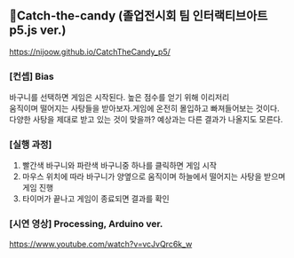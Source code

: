 ## 🍬Catch-the-candy (졸업전시회 팀 인터랙티브아트 p5.js ver.)
https://nijoow.github.io/CatchTheCandy_p5/
### [컨셉] Bias 
바구니를 선택하면 게임은 시작된다. 높은 점수를 얻기 위해 이리저리<br>
움직이며 떨어지는 사탕들을 받아보자.게임에 온전히 몰입하고 빠져들어보는 것이다.<br>
다양한 사탕을 제대로 받고 있는 것이 맞을까? 예상과는 다른 결과가 나올지도 모른다.

### [실행 과정]
1. 빨간색 바구니와 파란색 바구니중 하나를 클릭하면 게임 시작<br>
2. 마우스 위치에 따라 바구니가 양옆으로 움직이며 하늘에서 떨어지는 사탕을 받으며 게임 진행<br>
3. 타이머가 끝나고 게임이 종료되면 결과를 확인<br>

### [시연 영상] Processing, Arduino ver.
https://www.youtube.com/watch?v=vcJvQrc6k_w
